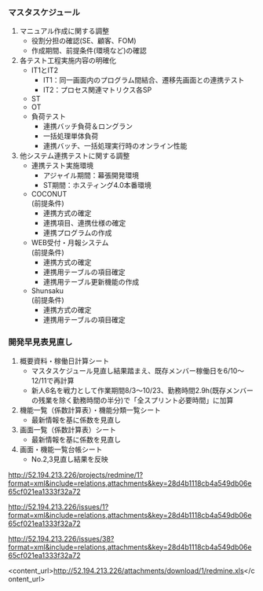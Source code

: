 ### マスタスケジュール

1. マニュアル作成に関する調整  
   * 役割分担の確認(SE、顧客、FOM)  
   * 作成期間、前提条件(環境など)の確認  
1. 各テスト工程実施内容の明確化  
   * IT1とIT2  
     * IT1：同一画面内のプログラム間結合、遷移先画面との連携テスト  
     * IT2：プロセス関連マトリクス各SP  
   * ST  
   * OT  
   * 負荷テスト  
     * 連携バッチ負荷＆ロングラン  
     * 一括処理単体負荷  
     * 連携バッチ、一括処理実行時のオンライン性能  
1. 他システム連携テストに関する調整  
   * 連携テスト実施環境  
       * アジャイル期間：幕張開発環境  
       * ST期間：ホスティング4.0本番環境  
   * COCONUT  
     (前提条件)  
       * 連携方式の確定  
       * 連携項目、連携仕様の確定  
       * 連携プログラムの作成  
   * WEB受付・月報システム  
     (前提条件)  
       * 連携方式の確定  
       * 連携用テーブルの項目確定  
       * 連携用テーブル更新機能の作成
   * Shunsaku  
     (前提条件)  
       * 連携方式の確定  
       * 連携用テーブルの項目確定  
  
### 開発早見表見直し  

1. 概要資料・稼働日計算シート  
   * マスタスケジュール見直し結果踏まえ、既存メンバー稼働日を6/10～12/11で再計算  
   * 新人6名を戦力として作業期間8/3～10/23、勤務時間2.9h(既存メンバーの残業を除く勤務時間の半分)で「全スプリント必要時間」に加算  
1. 機能一覧（係数計算表）・機能分類一覧シート  
   * 最新情報を基に係数を見直し  
1. 画面一覧（係数計算表）シート  
   * 最新情報を基に係数を見直し  
1. 画面・機能一覧台帳シート  
   * No.2,3見直し結果を反映  





http://52.194.213.226/projects/redmine/1?format=xml&include=relations,attachments&key=28d4b1118cb4a549db06e65cf021ea1333f32a72


http://52.194.213.226/issues/1?format=xml&include=relations,attachments&key=28d4b1118cb4a549db06e65cf021ea1333f32a72

http://52.194.213.226/issues/38?format=xml&include=relations,attachments&key=28d4b1118cb4a549db06e65cf021ea1333f32a72


<content_url>http://52.194.213.226/attachments/download/1/redmine.xls</content_url>
